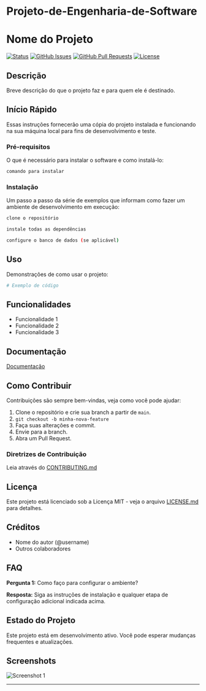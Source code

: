 # Projeto-de-Engenharia-de-Software

# Nome do Projeto

[![Status](https://img.shields.io/badge/status-active-success.svg)]()
[![GitHub Issues](https://img.shields.io/github/issues/IF977/if977-project-standards.svg)](https://github.com/IF977/if977-project-standards/issues)
[![GitHub Pull Requests](https://img.shields.io/github/issues-pr/IF977/if977-project-standards.svg)](https://github.com/IF977/if977-project-standards/pulls)
[![License](https://img.shields.io/badge/license-MIT-blue.svg)](/LICENSE)

## Descrição

Breve descrição do que o projeto faz e para quem ele é destinado.

## Início Rápido

Essas instruções fornecerão uma cópia do projeto instalada e funcionando na sua máquina local para fins de desenvolvimento e teste.

### Pré-requisitos

O que é necessário para instalar o software e como instalá-lo:

```bash
comando para instalar
```

### Instalação

Um passo a passo da série de exemplos que informam como fazer um ambiente de desenvolvimento em execução:

```bash
clone o repositório
```

```bash
instale todas as dependências
```

```bash
configure o banco de dados (se aplicável)
```

## Uso

Demonstrações de como usar o projeto:

```python
# Exemplo de código
```

## Funcionalidades

- Funcionalidade 1
- Funcionalidade 2
- Funcionalidade 3

## Documentação

[Documentação](link-para-documentação)

## Como Contribuir

Contribuições são sempre bem-vindas, veja como você pode ajudar:
1. Clone o repositório e crie sua branch a partir de `main`.
2. `git checkout -b minha-nova-feature`
3. Faça suas alterações e commit.
4. Envie para a branch.
5. Abra um Pull Request.

### Diretrizes de Contribuição

Leia através do [CONTRIBUTING.md](link-para-contributing.md)

## Licença

Este projeto está licenciado sob a Licença MIT - veja o arquivo [LICENSE.md](LICENSE) para detalhes.

## Créditos

- Nome do autor (@username)
- Outros colaboradores

## FAQ

**Pergunta 1:** Como faço para configurar o ambiente?

**Resposta:** Siga as instruções de instalação e qualquer etapa de configuração adicional indicada acima.

## Estado do Projeto

Este projeto está em desenvolvimento ativo. Você pode esperar mudanças frequentes e atualizações.

## Screenshots

![Screenshot 1](link-para-screenshot.png)

---
